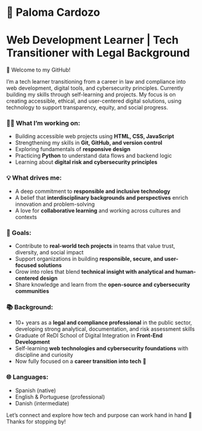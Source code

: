 # 🌟 Paloma Cardozo 
# Web Development Learner | Tech Transitioner with Legal Background

👋 Welcome to my GitHub!

I’m a tech learner transitioning from a career in law and compliance into web development, digital tools, and cybersecurity principles. Currently building my skills through self-learning and projects. My focus is on creating accessible, ethical, and user-centered digital solutions, using technology to support transparency, equity, and social progress.

### 👩‍💻 What I’m working on:

- Building accessible web projects using **HTML, CSS, JavaScript**
- Strengthening my skills in **Git, GitHub, and version control**
- Exploring fundamentals of **responsive design**
- Practicing **Python** to  understand data flows and backend logic
- Learning about **digital risk and cybersecurity principles** 

### 💡 What drives me:

- A deep commitment to **responsible and inclusive technology**
- A belief that **interdisciplinary backgrounds and perspectives** enrich innovation and problem-solving
- A love for **collaborative learning** and working across cultures and contexts

### 🎯 Goals:

- Contribute to **real-world tech projects** in teams that value trust, diversity, and social impact
- Support organizations in building **responsible, secure, and user-focused solutions**
- Grow into roles that blend **technical insight with analytical and human-centered design**
- Share knowledge and learn from the **open-source and cybersecurity communities**

### 📚 Background:  

- 10+ years as a **legal and compliance professional** in the public sector, developing strong analytical, documentation, and risk assessment skills
- Graduate of ReDI School of Digital Integration in **Front-End Development**
- Self-learning **web technologies and cybersecurity foundations** with discipline and curiosity
- Now fully focused on a **career transition into tech** 🚀

### 🌐 Languages:

- Spanish (native)
- English & Portuguese (professional)
- Danish (intermediate)

Let’s connect and explore how tech and purpose can work hand in hand 🤝  
Thanks for stopping by!
